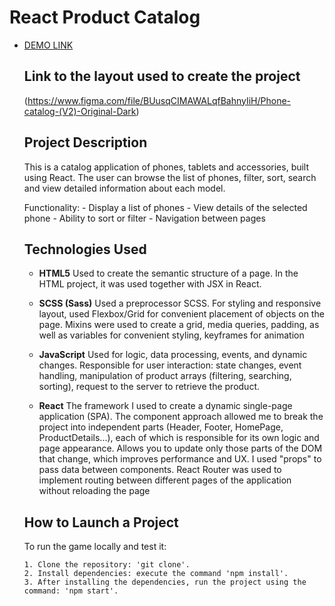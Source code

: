 # React Product Catalog
- [DEMO LINK](https://github.com/DimaK88/react)

  ## Link to the layout used to create the project
    (https://www.figma.com/file/BUusqCIMAWALqfBahnyIiH/Phone-catalog-(V2)-Original-Dark)

  ## Project Description
    This is a catalog application of phones, tablets and accessories, built using React. The user can browse the list of phones, filter, sort, search and view detailed information about each model.

    Functionality:
      - Display a list of phones
      - View details of the selected phone
      - Ability to sort or filter
      - Navigation between pages

  ## Technologies Used

  * **HTML5**
    Used to create the semantic structure of a page. In the HTML project, it was used together with JSX in React.

  * **SCSS (Sass)**
    Used a preprocessor SCSS.
    For styling and responsive layout, used Flexbox/Grid for convenient placement of objects on the page. Mixins were used to create a grid, media queries, padding, as well as variables for convenient styling, keyframes for animation

  * **JavaScript**
    Used for logic, data processing, events, and dynamic changes. Responsible for user interaction: state changes, event handling, manipulation of product arrays (filtering, searching, sorting), request to the server to retrieve the product.

  * **React**
    The framework I used to create a dynamic single-page application (SPA).
    The component approach allowed me to break the project into independent parts (Header, Footer, HomePage, ProductDetails...), each of which is responsible for its own logic and page appearance.
    Allows you to update only those parts of the DOM that change, which improves performance and UX.
    I used "props" to pass data between components.
    React Router was used to implement routing between different pages of the application without reloading the page

  ## How to Launch a Project
    To run the game locally and test it:

      1. Clone the repository: 'git clone'.
      2. Install dependencies: execute the command 'npm install'.
      3. After installing the dependencies, run the project using the command: 'npm start'.
